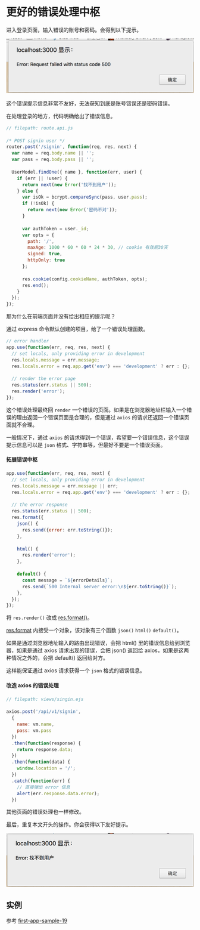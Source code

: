 # 更好的错误处理中枢

进入登录页面，输入错误的账号和密码。会得到以下提示。

![](assets/error-1.png)

这个错误提示信息非常不友好，无法获知到底是账号错误还是密码错误。

在处理登录的地方，代码明确给出了错误信息。

```js
// filepath: route.api.js

/* POST signin user */
router.post('/signin', function(req, res, next) {
  var name = req.body.name || '';
  var pass = req.body.pass || '';

  UserModel.findOne({ name }, function(err, user) {
    if (err || !user) {
      return next(new Error('找不到用户'));
    } else {
      var isOk = bcrypt.compareSync(pass, user.pass);
      if (!isOk) {
        return next(new Error('密码不对'));
      }

      var authToken = user._id;
      var opts = {
        path: '/',
        maxAge: 1000 * 60 * 60 * 24 * 30, // cookie 有效期30天
        signed: true,
        httpOnly: true
      };

      res.cookie(config.cookieName, authToken, opts);
      res.end();
    }
  });
});
```

那为什么在前端页面并没有给出相应的提示呢？

通过 express 命令默认创建的项目，给了一个错误处理函数。

```js
// error handler
app.use(function(err, req, res, next) {
  // set locals, only providing error in development
  res.locals.message = err.message;
  res.locals.error = req.app.get('env') === 'development' ? err : {};

  // render the error page
  res.status(err.status || 500);
  res.render('error');
});
```

这个错误处理最终回 `render` 一个错误的页面。如果是在浏览器地址栏输入一个错误的理由返回一个错误页面是合理的，但是通过 `axios` 的请求还返回一个错误页面就不合理。

一般情况下，通过 `axios` 的请求得到一个错误，希望要一个错误信息，这个错误提示信息可以是 `json` 格式、字符串等，但最好不要是一个错误页面。

#### 拓展错误中枢

```js
app.use(function(err, req, res, next) {
  // set locals, only providing error in development
  res.locals.message = err.message || err;
  res.locals.error = req.app.get('env') === 'development' ? err : {};

  // the error response
  res.status(err.status || 500);
  res.format({
    json() {
      res.send({error: err.toString()});
    },

    html() {
      res.render('error');
    },

    default() {
      const message = `${errorDetails}`;
      res.send(`500 Internal server error:\n${err.toString()}`);
    },
  });
});
```

将 `res.render()` 改成 [res.format()](http://www.expressjs.com.cn/4x/api.html#res.format)。

[res.format](http://www.expressjs.com.cn/4x/api.html#res.format) 内接受一个对象，该对象有三个函数 `json()` `html()` `default()`。

如果是通过浏览器地址输入的路由出现错误，会把 html() 里的错误信息给到浏览器，如果是通过 axios 请求出现的错误，会把 json() 返回给 axios，如果是这两种情况之外的，会把 default() 返回给对方。

这样能保证通过 axios 请求获得一个 `json` 格式的错误信息。

#### 改造 axios 的错误处理

```js
// filepath: views/singin.ejs

axios.post('/api/v1/signin',
  {
    name: vm.name,
    pass: vm.pass
  })
  .then(function(response) {
    return response.data;
  })
  .then(function(data) {
    window.location = '/';
  })
  .catch(function(err) {
    // 直接弹出 error 信息
    alert(err.response.data.error);
  })
```

其他页面的错误处理也一样修改。

最后，重复本文开头的操作。你会获得以下友好提示。

![](assets/error-2.png)

## 实例

参考 [first-app-sample-19](https://github.com/xugy0926/learn-webapp-sample/tree/master/first-app-sample-19)
